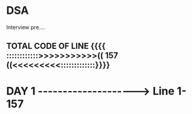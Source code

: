 # DSA
Interview pre....


## TOTAL CODE OF LINE {{{{ ::::::::::::>>>>>>>>>>>(( 157 ((<<<<<<<<<:::::::::::::}}}}
# DAY 1 --------------------> Line 1- 157
